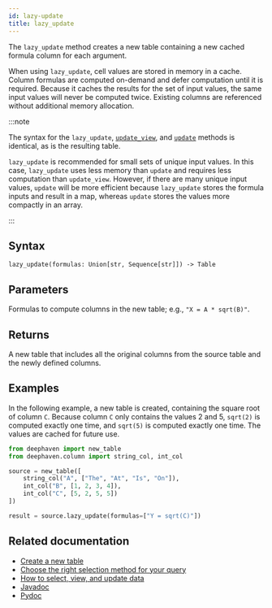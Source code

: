```yaml
---
id: lazy-update
title: lazy_update
---
```


The `lazy_update` method creates a new table containing a new cached formula column for each argument.

When using `lazy_update`, cell values are stored in memory in a cache. Column formulas are computed on-demand and defer computation until it is required. Because it caches the results for the set of input values, the same input values will never be computed twice. Existing columns are referenced without additional memory allocation.

:::note

The syntax for the `lazy_update`, [`update_view`](./update-view.md), and [`update`](./update.md) methods is identical, as is the resulting table.

`lazy_update` is recommended for small sets of unique input values. In this case, `lazy_update` uses less memory than `update` and requires less computation than `update_view`. However, if there are many unique input values, `update` will be more efficient because `lazy_update` stores the formula inputs and result in a map, whereas `update` stores the values more compactly in an array.

:::

## Syntax

```
lazy_update(formulas: Union[str, Sequence[str]]) -> Table
```

## Parameters

<ParamTable>
<Param name="formulas" type="Union[str, Sequence[str]]">

Formulas to compute columns in the new table; e.g., `"X = A * sqrt(B)"`.

</Param>
</ParamTable>

## Returns

A new table that includes all the original columns from the source table and the newly defined columns.

## Examples

In the following example, a new table is created, containing the square root of column `C`. Because column `C` only contains the values 2 and 5, `sqrt(2)` is computed exactly one time, and `sqrt(5)` is computed exactly one time. The values are cached for future use.

```python order=source,result
from deephaven import new_table
from deephaven.column import string_col, int_col

source = new_table([
    string_col("A", ["The", "At", "Is", "On"]),
    int_col("B", [1, 2, 3, 4]),
    int_col("C", [5, 2, 5, 5])
])

result = source.lazy_update(formulas=["Y = sqrt(C)"])

```

## Related documentation

- [Create a new table](../../../how-to-guides/new-table.md)
- [Choose the right selection method for your query](../../../conceptual/choose-select-view-update.md)
- [How to select, view, and update data](../../../how-to-guides/use-select-view-update.md)
- [Javadoc](<https://deephaven.io/core/javadoc/io/deephaven/engine/table/Table.html#dropColumns(java.lang.String...)>)
- [Pydoc](https://deephaven.io/core/pydoc/code/deephaven.table.html?highlight=lazy#deephaven.table.Table.lazy_update)
